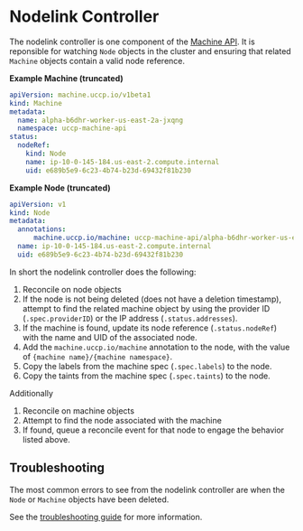 # Nodelink Controller

The nodelink controller is one component of the
[Machine API](machine-api-overview.md). It is reponsible for watching `Node`
objects in the cluster and ensuring that related `Machine` objects contain a
valid node reference.

**Example Machine (truncated)**
```yaml
apiVersion: machine.uccp.io/v1beta1
kind: Machine
metadata:
  name: alpha-b6dhr-worker-us-east-2a-jxqng
  namespace: uccp-machine-api
status:
  nodeRef:
    kind: Node
    name: ip-10-0-145-184.us-east-2.compute.internal
    uid: e689b5e9-6c23-4b74-b23d-69432f81b230
```

**Example Node (truncated)**
```yaml
apiVersion: v1
kind: Node
metadata:
  annotations:
      machine.uccp.io/machine: uccp-machine-api/alpha-b6dhr-worker-us-east-2a-jxqng
  name: ip-10-0-145-184.us-east-2.compute.internal
  uid: e689b5e9-6c23-4b74-b23d-69432f81b230
```

In short the nodelink controller does the following:
1. Reconcile on node objects
2. If the node is not being deleted (does not have a deletion timestamp),
   attempt to find the related machine object by using the provider ID
   (`.spec.providerID`) or the IP address (`.status.addresses`).
3. If the machine is found, update its node reference (`.status.nodeRef`)
   with the name and UID of the associated node.
4. Add the `machine.uccp.io/machine` annotation to the node, with
   the value of `{machine name}/{machine namespace}`.
5. Copy the labels from the machine spec (`.spec.labels`) to the node.
6. Copy the taints from the machine spec (`.spec.taints`) to the node.

Additionally
1. Reconcile on machine objects
2. Attempt to find the node associated with the machine
3. If found, queue a reconcile event for that node to engage the behavior
   listed above.

## Troubleshooting

The most common errors to see from the nodelink controller are when the `Node`
or `Machine` objects have been deleted.

See the [troubleshooting guide](TroubleShooting.md) for more information.
